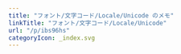```yaml
---
title: "フォント/文字コード/Locale/Unicode のメモ"
linkTitle: "フォント/文字コード/Locale/Unicode"
url: "/p/ibs96hs"
categoryIcon: _index.svg
---
```



